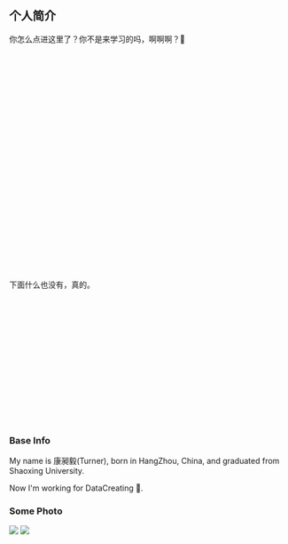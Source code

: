 ## 个人简介

你怎么点进这里了？你不是来学习的吗，啊啊啊？🤨

<br/>
<br/>
<br/>
<br/>
<br/>
<br/>
<br/>
<br/>
<br/>
<br/>
<br/>
<br/>
<br/>
<br/>
<br/>
<br/>
<br/>
<br/>
<br/>
<br/>
<br/>
<br/>
<br/>
<br/>
下面什么也没有，真的。
<br/>
<br/>
<br/>
<br/>
<br/>
<br/>
<br/>
<br/>
<br/>
<br/>
<br/>
<br/>
<br/>
<br/>
<br/>

### Base Info

My name is 康昶毅(Turner), born in HangZhou, China, and graduated from Shaoxing University.

Now I'm working for DataCreating 🏢.

### Some Photo

![](/images/my/myPhoto.jpg)
![](/images/my/myPhoto2.png)
